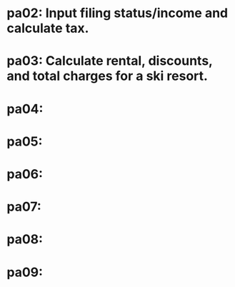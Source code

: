 # pa02: Input filing status/income and calculate tax. 
# pa03: Calculate rental, discounts, and total charges for a ski resort. 
# pa04: 
# pa05: 
# pa06: 
# pa07:
# pa08:
# pa09: 

